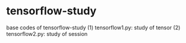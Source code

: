 # tensorflow-study
base codes of tensorflow-study
(1) tensorflow1.py: study of tensor
(2) tensorflow2.py: study of session
